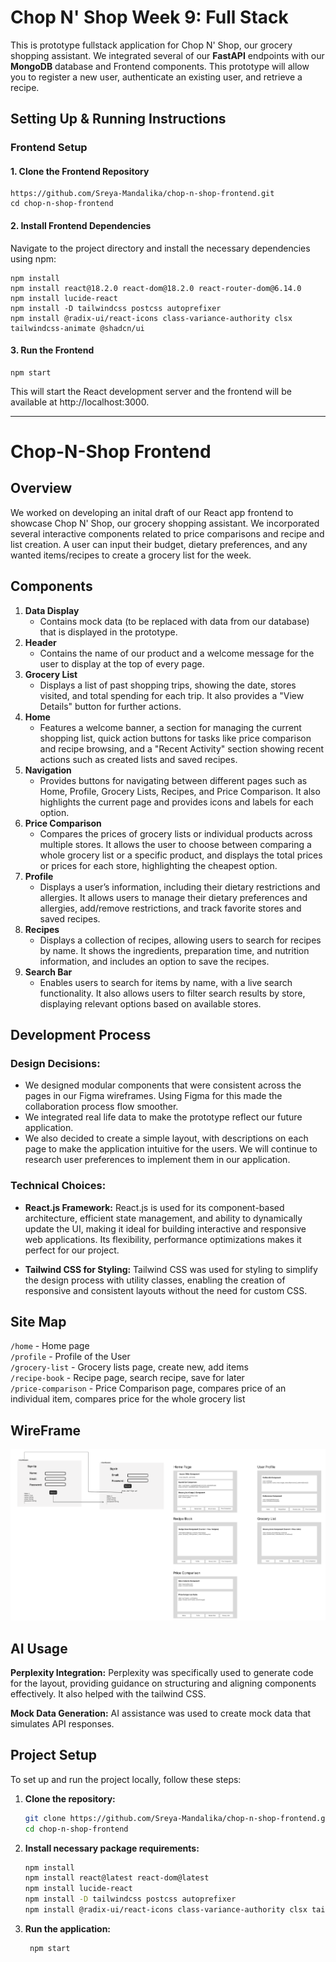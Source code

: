 # Chop N' Shop Week 9: Full Stack
This is prototype fullstack application for Chop N' Shop, our grocery shopping assistant. We integrated several of our **FastAPI** endpoints with our **MongoDB** database and Frontend components. This prototype will allow you to register a new user, authenticate an existing user, and retrieve a recipe.

## Setting Up & Running Instructions

### Frontend Setup
#### 1. Clone the Frontend Repository
```
https://github.com/Sreya-Mandalika/chop-n-shop-frontend.git
cd chop-n-shop-frontend
```
#### 2. Install Frontend Dependencies
Navigate to the project directory and install the necessary dependencies using npm:
```
npm install
npm install react@18.2.0 react-dom@18.2.0 react-router-dom@6.14.0
npm install lucide-react
npm install -D tailwindcss postcss autoprefixer
npm install @radix-ui/react-icons class-variance-authority clsx tailwindcss-animate @shadcn/ui
```
#### 3. Run the Frontend
```
npm start
```
This will start the React development server and the frontend will be available at http://localhost:3000.

---------------------------------------------





# Chop-N-Shop Frontend

## Overview

We worked on developing an inital draft of our React app frontend to showcase Chop N' Shop, our grocery shopping assistant. We incorporated several interactive components related to price comparisons and recipe and list creation. A user can input their budget, dietary preferences, and any wanted items/recipes to create a grocery list for the week.

## Components
1. **Data Display**
   - Contains mock data (to be replaced with data from our database) that is displayed in the prototype.
3. **Header**
   - Contains the name of our product and a welcome message for the user to display at the top of every page.
5. **Grocery List**
   - Displays a list of past shopping trips, showing the date, stores visited, and total spending for each trip. It also provides a "View Details" button for further actions.
7. **Home**
   - Features a welcome banner, a section for managing the current shopping list, quick action buttons for tasks like price comparison and recipe browsing, and a "Recent Activity" section showing recent actions such as created lists and saved recipes.
9. **Navigation**
    - Provides buttons for navigating between different pages such as Home, Profile, Grocery Lists, Recipes, and Price Comparison. It also highlights the current page and provides icons and labels for each option.
11. **Price Comparison**
    - Compares the prices of grocery lists or individual products across multiple stores. It allows the user to choose between comparing a whole grocery list or a specific product, and displays the total prices or prices for each store, highlighting the cheapest option.
13. **Profile**
    - Displays a user’s information, including their dietary restrictions and allergies. It allows users to manage their dietary preferences and allergies, add/remove restrictions, and track favorite stores and saved recipes.
15. **Recipes**
    - Displays a collection of recipes, allowing users to search for recipes by name. It shows the ingredients, preparation time, and nutrition information, and includes an option to save the recipes.
17. **Search Bar**
    - Enables users to search for items by name, with a live search functionality. It also allows users to filter search results by store, displaying relevant options based on available stores.

## Development Process

### Design Decisions:
- We designed modular components that were consistent across the pages in our Figma wireframes. Using Figma for this made the collaboration process flow smoother.
- We integrated real life data to make the prototype reflect our future application.
- We also decided to create a simple layout, with descriptions on each page to make the application intuitive for the users. We will continue to research user preferences to implement them in our application.

### Technical Choices:  
- **React.js Framework:** React.js is used for its component-based architecture, efficient state management, and ability to dynamically update the UI, making it ideal for building interactive and responsive web applications. Its flexibility, performance optimizations makes it perfect for our project. 

- **Tailwind CSS for Styling:** Tailwind CSS was used for styling to simplify the design process with utility classes, enabling the creation of responsive and consistent layouts without the need for custom CSS.

## Site Map

`/home` - Home page   
`/profile` - Profile of the User   
`/grocery-list` - Grocery lists page, create new, add items   
`/recipe-book` - Recipe page, search recipe, save for later   
`/price-comparison` - Price Comparison page, compares price of an individual item, compares price for the whole grocery list

## WireFrame
![WireFrame](public/WireFrame.png)

## AI Usage

**Perplexity Integration:** Perplexity was specifically used to generate code for the layout, providing guidance on structuring and aligning components effectively. It also helped with the tailwind CSS.    

**Mock Data Generation:** AI assistance was used to create mock data that simulates API responses.

## Project Setup
To set up and run the project locally, follow these steps:

1. **Clone the repository:**
   ```bash
   git clone https://github.com/Sreya-Mandalika/chop-n-shop-frontend.git
   cd chop-n-shop-frontend
3. **Install necessary package requirements:**
   ```bash
   npm install
   npm install react@latest react-dom@latest
   npm install lucide-react
   npm install -D tailwindcss postcss autoprefixer
   npm install @radix-ui/react-icons class-variance-authority clsx tailwindcss-animate @shadcn/ui
2. **Run the application:** 
     ```bash
      npm start
